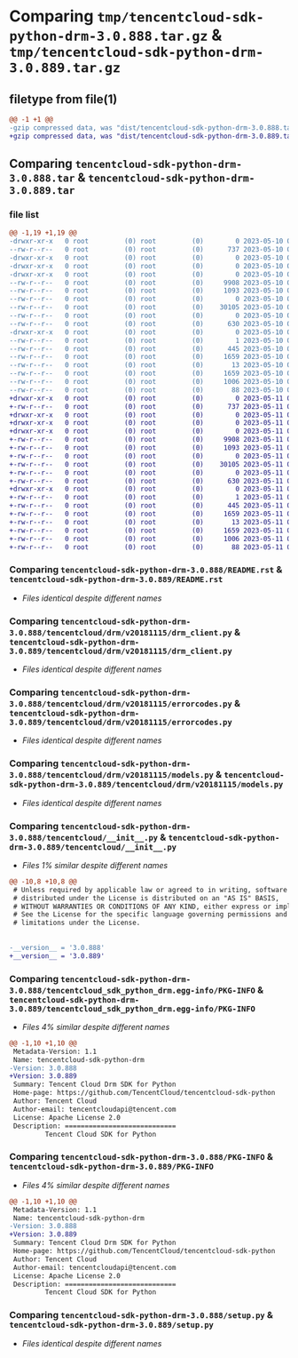 # Comparing `tmp/tencentcloud-sdk-python-drm-3.0.888.tar.gz` & `tmp/tencentcloud-sdk-python-drm-3.0.889.tar.gz`

## filetype from file(1)

```diff
@@ -1 +1 @@
-gzip compressed data, was "dist/tencentcloud-sdk-python-drm-3.0.888.tar", last modified: Wed May 10 02:06:03 2023, max compression
+gzip compressed data, was "dist/tencentcloud-sdk-python-drm-3.0.889.tar", last modified: Thu May 11 02:39:10 2023, max compression
```

## Comparing `tencentcloud-sdk-python-drm-3.0.888.tar` & `tencentcloud-sdk-python-drm-3.0.889.tar`

### file list

```diff
@@ -1,19 +1,19 @@
-drwxr-xr-x   0 root         (0) root         (0)        0 2023-05-10 02:06:03.000000 tencentcloud-sdk-python-drm-3.0.888/
--rw-r--r--   0 root         (0) root         (0)      737 2023-05-10 02:06:03.000000 tencentcloud-sdk-python-drm-3.0.888/README.rst
-drwxr-xr-x   0 root         (0) root         (0)        0 2023-05-10 02:06:03.000000 tencentcloud-sdk-python-drm-3.0.888/tencentcloud/
-drwxr-xr-x   0 root         (0) root         (0)        0 2023-05-10 02:06:03.000000 tencentcloud-sdk-python-drm-3.0.888/tencentcloud/drm/
-drwxr-xr-x   0 root         (0) root         (0)        0 2023-05-10 02:06:03.000000 tencentcloud-sdk-python-drm-3.0.888/tencentcloud/drm/v20181115/
--rw-r--r--   0 root         (0) root         (0)     9908 2023-05-10 02:06:03.000000 tencentcloud-sdk-python-drm-3.0.888/tencentcloud/drm/v20181115/drm_client.py
--rw-r--r--   0 root         (0) root         (0)     1093 2023-05-10 02:06:03.000000 tencentcloud-sdk-python-drm-3.0.888/tencentcloud/drm/v20181115/errorcodes.py
--rw-r--r--   0 root         (0) root         (0)        0 2023-05-10 02:06:03.000000 tencentcloud-sdk-python-drm-3.0.888/tencentcloud/drm/v20181115/__init__.py
--rw-r--r--   0 root         (0) root         (0)    30105 2023-05-10 02:06:03.000000 tencentcloud-sdk-python-drm-3.0.888/tencentcloud/drm/v20181115/models.py
--rw-r--r--   0 root         (0) root         (0)        0 2023-05-10 02:06:03.000000 tencentcloud-sdk-python-drm-3.0.888/tencentcloud/drm/__init__.py
--rw-r--r--   0 root         (0) root         (0)      630 2023-05-10 02:06:03.000000 tencentcloud-sdk-python-drm-3.0.888/tencentcloud/__init__.py
-drwxr-xr-x   0 root         (0) root         (0)        0 2023-05-10 02:06:03.000000 tencentcloud-sdk-python-drm-3.0.888/tencentcloud_sdk_python_drm.egg-info/
--rw-r--r--   0 root         (0) root         (0)        1 2023-05-10 02:06:03.000000 tencentcloud-sdk-python-drm-3.0.888/tencentcloud_sdk_python_drm.egg-info/dependency_links.txt
--rw-r--r--   0 root         (0) root         (0)      445 2023-05-10 02:06:03.000000 tencentcloud-sdk-python-drm-3.0.888/tencentcloud_sdk_python_drm.egg-info/SOURCES.txt
--rw-r--r--   0 root         (0) root         (0)     1659 2023-05-10 02:06:03.000000 tencentcloud-sdk-python-drm-3.0.888/tencentcloud_sdk_python_drm.egg-info/PKG-INFO
--rw-r--r--   0 root         (0) root         (0)       13 2023-05-10 02:06:03.000000 tencentcloud-sdk-python-drm-3.0.888/tencentcloud_sdk_python_drm.egg-info/top_level.txt
--rw-r--r--   0 root         (0) root         (0)     1659 2023-05-10 02:06:03.000000 tencentcloud-sdk-python-drm-3.0.888/PKG-INFO
--rw-r--r--   0 root         (0) root         (0)     1006 2023-05-10 02:06:03.000000 tencentcloud-sdk-python-drm-3.0.888/setup.py
--rw-r--r--   0 root         (0) root         (0)       88 2023-05-10 02:06:03.000000 tencentcloud-sdk-python-drm-3.0.888/setup.cfg
+drwxr-xr-x   0 root         (0) root         (0)        0 2023-05-11 02:39:10.000000 tencentcloud-sdk-python-drm-3.0.889/
+-rw-r--r--   0 root         (0) root         (0)      737 2023-05-11 02:39:10.000000 tencentcloud-sdk-python-drm-3.0.889/README.rst
+drwxr-xr-x   0 root         (0) root         (0)        0 2023-05-11 02:39:10.000000 tencentcloud-sdk-python-drm-3.0.889/tencentcloud/
+drwxr-xr-x   0 root         (0) root         (0)        0 2023-05-11 02:39:10.000000 tencentcloud-sdk-python-drm-3.0.889/tencentcloud/drm/
+drwxr-xr-x   0 root         (0) root         (0)        0 2023-05-11 02:39:10.000000 tencentcloud-sdk-python-drm-3.0.889/tencentcloud/drm/v20181115/
+-rw-r--r--   0 root         (0) root         (0)     9908 2023-05-11 02:39:10.000000 tencentcloud-sdk-python-drm-3.0.889/tencentcloud/drm/v20181115/drm_client.py
+-rw-r--r--   0 root         (0) root         (0)     1093 2023-05-11 02:39:10.000000 tencentcloud-sdk-python-drm-3.0.889/tencentcloud/drm/v20181115/errorcodes.py
+-rw-r--r--   0 root         (0) root         (0)        0 2023-05-11 02:39:10.000000 tencentcloud-sdk-python-drm-3.0.889/tencentcloud/drm/v20181115/__init__.py
+-rw-r--r--   0 root         (0) root         (0)    30105 2023-05-11 02:39:10.000000 tencentcloud-sdk-python-drm-3.0.889/tencentcloud/drm/v20181115/models.py
+-rw-r--r--   0 root         (0) root         (0)        0 2023-05-11 02:39:10.000000 tencentcloud-sdk-python-drm-3.0.889/tencentcloud/drm/__init__.py
+-rw-r--r--   0 root         (0) root         (0)      630 2023-05-11 02:39:10.000000 tencentcloud-sdk-python-drm-3.0.889/tencentcloud/__init__.py
+drwxr-xr-x   0 root         (0) root         (0)        0 2023-05-11 02:39:10.000000 tencentcloud-sdk-python-drm-3.0.889/tencentcloud_sdk_python_drm.egg-info/
+-rw-r--r--   0 root         (0) root         (0)        1 2023-05-11 02:39:10.000000 tencentcloud-sdk-python-drm-3.0.889/tencentcloud_sdk_python_drm.egg-info/dependency_links.txt
+-rw-r--r--   0 root         (0) root         (0)      445 2023-05-11 02:39:10.000000 tencentcloud-sdk-python-drm-3.0.889/tencentcloud_sdk_python_drm.egg-info/SOURCES.txt
+-rw-r--r--   0 root         (0) root         (0)     1659 2023-05-11 02:39:10.000000 tencentcloud-sdk-python-drm-3.0.889/tencentcloud_sdk_python_drm.egg-info/PKG-INFO
+-rw-r--r--   0 root         (0) root         (0)       13 2023-05-11 02:39:10.000000 tencentcloud-sdk-python-drm-3.0.889/tencentcloud_sdk_python_drm.egg-info/top_level.txt
+-rw-r--r--   0 root         (0) root         (0)     1659 2023-05-11 02:39:10.000000 tencentcloud-sdk-python-drm-3.0.889/PKG-INFO
+-rw-r--r--   0 root         (0) root         (0)     1006 2023-05-11 02:39:10.000000 tencentcloud-sdk-python-drm-3.0.889/setup.py
+-rw-r--r--   0 root         (0) root         (0)       88 2023-05-11 02:39:10.000000 tencentcloud-sdk-python-drm-3.0.889/setup.cfg
```

### Comparing `tencentcloud-sdk-python-drm-3.0.888/README.rst` & `tencentcloud-sdk-python-drm-3.0.889/README.rst`

 * *Files identical despite different names*

### Comparing `tencentcloud-sdk-python-drm-3.0.888/tencentcloud/drm/v20181115/drm_client.py` & `tencentcloud-sdk-python-drm-3.0.889/tencentcloud/drm/v20181115/drm_client.py`

 * *Files identical despite different names*

### Comparing `tencentcloud-sdk-python-drm-3.0.888/tencentcloud/drm/v20181115/errorcodes.py` & `tencentcloud-sdk-python-drm-3.0.889/tencentcloud/drm/v20181115/errorcodes.py`

 * *Files identical despite different names*

### Comparing `tencentcloud-sdk-python-drm-3.0.888/tencentcloud/drm/v20181115/models.py` & `tencentcloud-sdk-python-drm-3.0.889/tencentcloud/drm/v20181115/models.py`

 * *Files identical despite different names*

### Comparing `tencentcloud-sdk-python-drm-3.0.888/tencentcloud/__init__.py` & `tencentcloud-sdk-python-drm-3.0.889/tencentcloud/__init__.py`

 * *Files 1% similar despite different names*

```diff
@@ -10,8 +10,8 @@
 # Unless required by applicable law or agreed to in writing, software
 # distributed under the License is distributed on an "AS IS" BASIS,
 # WITHOUT WARRANTIES OR CONDITIONS OF ANY KIND, either express or implied.
 # See the License for the specific language governing permissions and
 # limitations under the License.
 
 
-__version__ = '3.0.888'
+__version__ = '3.0.889'
```

### Comparing `tencentcloud-sdk-python-drm-3.0.888/tencentcloud_sdk_python_drm.egg-info/PKG-INFO` & `tencentcloud-sdk-python-drm-3.0.889/tencentcloud_sdk_python_drm.egg-info/PKG-INFO`

 * *Files 4% similar despite different names*

```diff
@@ -1,10 +1,10 @@
 Metadata-Version: 1.1
 Name: tencentcloud-sdk-python-drm
-Version: 3.0.888
+Version: 3.0.889
 Summary: Tencent Cloud Drm SDK for Python
 Home-page: https://github.com/TencentCloud/tencentcloud-sdk-python
 Author: Tencent Cloud
 Author-email: tencentcloudapi@tencent.com
 License: Apache License 2.0
 Description: ============================
         Tencent Cloud SDK for Python
```

### Comparing `tencentcloud-sdk-python-drm-3.0.888/PKG-INFO` & `tencentcloud-sdk-python-drm-3.0.889/PKG-INFO`

 * *Files 4% similar despite different names*

```diff
@@ -1,10 +1,10 @@
 Metadata-Version: 1.1
 Name: tencentcloud-sdk-python-drm
-Version: 3.0.888
+Version: 3.0.889
 Summary: Tencent Cloud Drm SDK for Python
 Home-page: https://github.com/TencentCloud/tencentcloud-sdk-python
 Author: Tencent Cloud
 Author-email: tencentcloudapi@tencent.com
 License: Apache License 2.0
 Description: ============================
         Tencent Cloud SDK for Python
```

### Comparing `tencentcloud-sdk-python-drm-3.0.888/setup.py` & `tencentcloud-sdk-python-drm-3.0.889/setup.py`

 * *Files identical despite different names*

